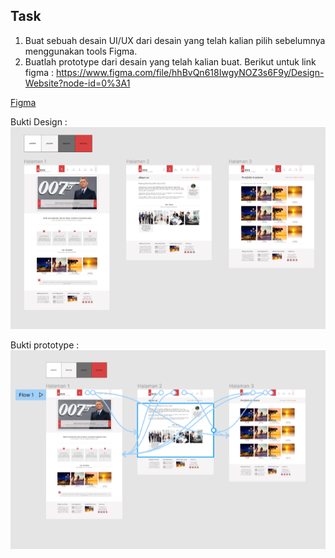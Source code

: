 ## Task
1. Buat sebuah desain UI/UX dari desain yang telah kalian pilih sebelumnya menggunakan tools Figma.  
2. Buatlah prototype dari desain yang telah kalian buat.
Berikut untuk link figma :
https://www.figma.com/file/hhBvQn618IwgyNOZ3s6F9y/Design-Website?node-id=0%3A1

[Figma](https://www.figma.com/file/hhBvQn618IwgyNOZ3s6F9y/Design-Website?node-id=0%3A1)

Bukti Design :
![alt text](https://github.com/rizqihidayat3017/react_muhammad-rizqi-hidayat/blob/master/4_Figma/Screenshoot/Bukti%20Design.PNG)

Bukti prototype :
![alt text](https://github.com/rizqihidayat3017/react_muhammad-rizqi-hidayat/blob/master/4_Figma/Screenshoot/Bukti%20prototype.PNG)